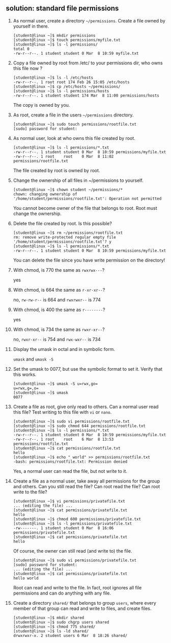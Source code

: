 ## solution: standard file permissions

1. As normal user, create a directory `~/permissions`. Create a file
owned by yourself in there.

    ```console
    [student@linux ~]$ mkdir permissions
    [student@linux ~]$ touch permissions/myfile.txt
    [student@linux ~]$ ls -l permissions/
    total 0
    -rw-r--r--. 1 student student 0 Mar  8 10:59 myfile.txt
    ```

2. Copy a file owned by root from /etc/ to your permissions dir, who
owns this file now ?

    ```console
    [student@linux ~]$ ls -l /etc/hosts
    -rw-r--r--. 1 root root 174 Feb 26 15:05 /etc/hosts
    [student@linux ~]$ cp /etc/hosts ~/permissions/
    [student@linux ~]$ ls -l permissions/hosts
    -rw-r--r--. 1 student student 174 Mar  8 11:00 permissions/hosts
    ```

    The copy is owned by you.

3. As root, create a file in the users `~/permissions` directory.

    ```console
    [student@linux ~]$ sudo touch permissions/rootfile.txt
    [sudo] password for student:
    ```

4. As normal user, look at who owns this file created by root.

    ```console
    [student@linux ~]$ ls -l permissions/*.txt
    -rw-r--r--. 1 student student 0 Mar  8 10:59 permissions/myfile.txt
    -rw-r--r--. 1 root    root    0 Mar  8 11:02 permissions/rootfile.txt
    ```

    The file created by root is owned by root.

5. Change the ownership of all files in ~/permissions to yourself.

    ```console
    [student@linux ~]$ chown student ~/permissions/*
    chown: changing ownership of '/home/student/permissions/rootfile.txt': Operation not permitted
    ```

    You cannot become owner of the file that belongs to root. Root must change the ownership.

6. Delete the file created by root. Is this possible?

    ```console
    [student@linux ~]$ rm ~/permissions/rootfile.txt
    rm: remove write-protected regular empty file '/home/student/permissions/rootfile.txt'? y
    [student@linux ~]$ ls -l permissions/*.txt
    -rw-r--r--. 1 student student 0 Mar  8 10:59 permissions/myfile.txt
    ```

    You can delete the file since you have write permission on the directory!

7. With chmod, is 770 the same as `rwxrwx---`?

    yes

8. With chmod, is 664 the same as `r-xr-xr--`?

    no, `rw-rw-r--` is 664 and `rwxrwxr--` is 774

9. With chmod, is 400 the same as `r--------`?

    yes

10. With chmod, is 734 the same as `rwxr-xr--`?

    no, `rwxr-xr--` is 754 and `rwx-wxr--` is 734

11. Display the umask in octal and in symbolic form.

    `umask` and `umask -S`

12. Set the umask to 0077, but use the symbolic format to set it. Verify
that this works.

    ```console
    [student@linux ~]$ umask -S u=rwx,go=
    u=rwx,g=,o=
    [student@linux ~]$ umask
    0077
    ```

13. Create a file as root, give only read to others. Can a normal user read this file? Test writing to this file with `vi` or `nano`.

    ```console
    [student@linux ~]$ sudo vi permissions/rootfile.txt
    [student@linux ~]$ sudo chmod 644 permissions/rootfile.txt
    [student@linux ~]$ ls -l permissions/*.txt
    -rw-r--r--. 1 student student 0 Mar  8 10:59 permissions/myfile.txt
    -rw-r--r--. 1 root    root    6 Mar  8 13:53 permissions/rootfile.txt
    [student@linux ~]$ cat permissions/rootfile.txt
    hello
    [student@linux ~]$ echo " world" >> permissions/rootfile.txt
    -bash: permissions/rootfile.txt: Permission denied
    ```

    Yes, a normal user can read the file, but not write to it.

14. Create a file as a normal user, take away all permissions for the group and others. Can you still read the file? Can root read the file? Can root write to the file?

    ```console
    [student@linux ~]$ vi permissions/privatefile.txt
    ... (editing the file) ...
    [student@linux ~]$ cat permissions/privatefile.txt
    hello
    [student@linux ~]$ chmod 600 permissions/privatefile.txt
    [student@linux ~]$ ls -l permissions/privatefile.txt
    -rw-------. 1 student student 0 Mar  8 16:06 permissions/privatefile.txt
    [student@linux ~]$ cat permissions/privatefile.txt
    hello
    ```

    Of course, the owner can still read (and write to) the file.

    ```console
    [student@linux ~]$ sudo vi permissions/privatefile.txt
    [sudo] password for student:
    ... (editing the file) ...
    [student@linux ~]$ cat permissions/privatefile.txt
    hello world
    ```

    Root can read and write to the file. In fact, root ignores all file permissions and can do anything with any file.

15. Create a directory `shared/` that belongs to group `users`, where every member of that group can read and write to files, and create files.

    ```console
    [student@linux ~]$ mkdir shared
    [student@linux ~]$ sudo chgrp users shared
    [student@linux ~]$ chmod 775 shared/
    [student@linux ~]$ ls -ld shared/
    drwxrwxr-x. 2 student users 6 Mar  8 18:26 shared/
    ```

